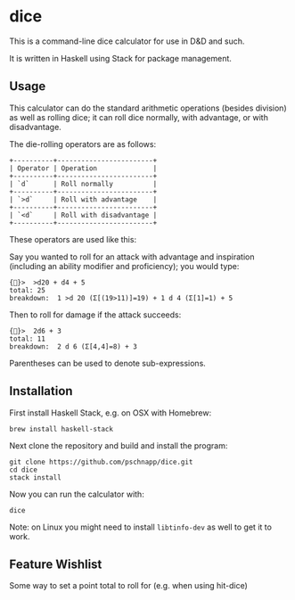 # dice

This is a command-line dice calculator for use in D&D and such.

It is written in Haskell using Stack for package management.


## Usage

This calculator can do the standard arithmetic operations (besides division)
as well as rolling dice; it can roll dice normally, with advantage, or with
disadvantage.

The die-rolling operators are as follows:

    +----------+------------------------+
    | Operator | Operation              |
    +----------+------------------------+
    | `d`      | Roll normally          |
    +----------+------------------------+
    | `>d`     | Roll with advantage    |
    +----------+------------------------+
    | `<d`     | Roll with disadvantage |
    +----------+------------------------+

These operators are used like this:

Say you wanted to roll for an attack with advantage and inspiration
(including an ability modifier and proficiency); you would type:

    {🎲}>  >d20 + d4 + 5
    total: 25
    breakdown:  1 >d 20 (Σ[(19>11)]=19) + 1 d 4 (Σ[1]=1) + 5

Then to roll for damage if the attack succeeds:

    {🎲}>  2d6 + 3
    total: 11
    breakdown:  2 d 6 (Σ[4,4]=8) + 3

Parentheses can be used to denote sub-expressions.


## Installation

First install Haskell Stack, e.g. on OSX with Homebrew:

    brew install haskell-stack

Next clone the repository and build and install the program:

    git clone https://github.com/pschnapp/dice.git
    cd dice
    stack install

Now you can run the calculator with:

    dice

Note: on Linux you might need to install `libtinfo-dev` as well to get it to work.


## Feature Wishlist

Some way to set a point total to roll for (e.g. when using hit-dice)
